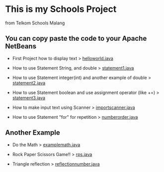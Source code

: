 # This is my Schools Project
from Telkom Schools Malang
<h2>You can copy paste the code to your Apache NetBeans</h2>

* First Project how to display text > [helloworld.java](https://github.com/nurjavier8789/School_PROJ/blob/main/helloworld.java)

* How to use Statement String, and double > [statement1.java](https://github.com/nurjavier8789/School_PROJ/blob/main/statement1.java)

* How to use Statement integer(int) and another example of double > [statement2.java](https://github.com/nurjavier8789/School_PROJ/blob/main/statement2.java)

* How to use Statement boolean and use assignment operator (like +=) > [statement3.java](https://github.com/nurjavier8789/School_PROJ/blob/main/statement3.java)

* How to make input text using Scanner > [importscanner.java](https://github.com/nurjavier8789/School_PROJ/blob/main/importscanner.java)

* How to use Statement "for" for repetition > [numberorder.java](https://github.com/nurjavier8789/School_PROJ/blob/main/numberorder.java)

<h2>Another Example</h2>

* Do the Math > [examplemath.java](https://github.com/nurjavier8789/School_PROJ/blob/main/examplemath.java)

* Rock Paper Scissors Game!! > [rps.java](https://github.com/nurjavier8789/School_PROJ/blob/main/rps.java)

* Triangle reflection > [reflectionnumber.java](https://github.com/nurjavier8789/School_PROJ/blob/main/reflectionnumber.java)
